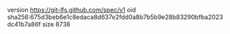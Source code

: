 version https://git-lfs.github.com/spec/v1
oid sha256:675d3beb6e1c8edaca8d637e2fdd0a8b7b5b9e28b83290bfba2023dc41b7a86f
size 8738

